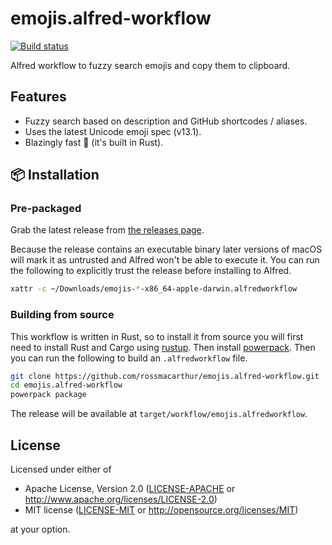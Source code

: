 # emojis.alfred-workflow

[![Build status](https://github.com/rossmacarthur/emojis.alfred-workflow/actions/workflows/build.yaml/badge.svg)](https://github.com/rossmacarthur/emojis.alfred-workflow/actions/workflows/build.yaml)

Alfred workflow to fuzzy search emojis and copy them to clipboard.

## Features

- Fuzzy search based on description and GitHub shortcodes / aliases.
- Uses the latest Unicode emoji spec (v13.1).
- Blazingly fast 🤸 (it's built in Rust).

## 📦 Installation

### Pre-packaged

Grab the latest release from
[the releases page](https://github.com/rossmacarthur/emojis.alfred-workflow/releases).

Because the release contains an executable binary later versions of macOS will
mark it as untrusted and Alfred won't be able to execute it. You can run the
following to explicitly trust the release before installing to Alfred.
```sh
xattr -c ~/Downloads/emojis-*-x86_64-apple-darwin.alfredworkflow
```

### Building from source

This workflow is written in Rust, so to install it from source you will first
need to install Rust and Cargo using [rustup](https://rustup.rs/). Then install
[powerpack](https://github.com/rossmacarthur/powerpack). Then you can run the
following to build an `.alfredworkflow` file.

```sh
git clone https://github.com/rossmacarthur/emojis.alfred-workflow.git
cd emojis.alfred-workflow
powerpack package
```

The release will be available at `target/workflow/emojis.alfredworkflow`.

## License

Licensed under either of

- Apache License, Version 2.0 ([LICENSE-APACHE](LICENSE-APACHE) or
  http://www.apache.org/licenses/LICENSE-2.0)
- MIT license ([LICENSE-MIT](LICENSE-MIT) or http://opensource.org/licenses/MIT)

at your option.

